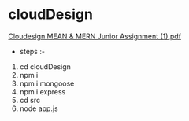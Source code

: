 # cloudDesign

[Cloudesign MEAN & MERN Junior Assignment (1).pdf](https://github.com/rohit389negi/cloudDesign/files/8167213/Cloudesign.MEAN.MERN.Junior.Assignment.1.pdf)


- steps :-

1. cd cloudDesign
2. npm i
3. npm i mongoose
4. npm i express
5. cd src
6. node app.js
